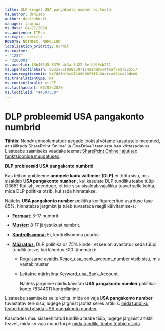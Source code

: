 ```yaml
---
title: DLP reegel USA pangakonto number ei tööta
ms.author: deniseb
author: denisebmsft
manager: laurawi
ms.date: 04/21/2020
ms.audience: ITPro
ms.topic: article
ROBOTS: NOINDEX, NOFOLLOW
localization_priority: Normal
ms.custom:
- "1287"
- "3200001"
ms.assetid: 80b40145-8376-4c3a-8d22-6efb9f9cb271
ms.openlocfilehash: b032a7c80e8b387114aeda95c4f6af7e57225517
ms.sourcegitcommit: bc7d6f4f3c9f7060d073f5130e1ec856e248d020
ms.translationtype: MT
ms.contentlocale: et-EE
ms.lasthandoff: 06/02/2020
ms.locfileid: "44507330"
---
```

# <a name="dlp-issues-with-us-bank-account-numbers"></a>DLP probleemid USA pangakonto numbrid

**Tähtis**! Nende enneolematude aegade jooksul võtame kasutusele meetmed, et säilitada SharePoint Online’i ja OneDrive’i teenuste hea kättesadavus. Lisateabe saamiseks vaadake teemat [SharePoint Online’i ajutised funktsioonide muudatused](https://aka.ms/ODSPAdjustments).

**DLP probleemid USA pangakonto numbrid**

Kas teil on probleeme **andmete kadu vältimine (DLP)** ei tööta sisu, mis sisaldab **USA pangakonto number** , kui kasutate DLP tundliku teabe tüüp O365? Kui jah, veenduge, et teie sisu sisaldab vajalikku teavet selle kohta, mida DLP poliitika otsib, kui seda hinnatakse.
  
Näiteks **USA pangakonto number** poliitika konfigureeritud usalduse tase 85%, hinnatakse järgmist ja tuleb tuvastada reegli käivitamiseks:
  
- **[Formaat:](https://docs.microsoft.com/microsoft-365/compliance/sensitive-information-type-entity-definitions#format-77)** 8-17 numbrit

- **[Muster:](https://docs.microsoft.com/microsoft-365/compliance/sensitive-information-type-entity-definitions#pattern-77)** 8-17 järjestikust numbrit.

- **[Kontrollsumma:](https://docs.microsoft.com/microsoft-365/compliance/sensitive-information-type-entity-definitions#checksum-76)** Ei, kontrollsumma puudub

- **[Määratlus:](https://docs.microsoft.com/microsoft-365/compliance/sensitive-information-type-entity-definitions)** DLP poliitika on 75% kindel, et see on avastatud seda tüüpi tundlik teave, kui lähedus 300 tähemärki:

  - Regulaarne avaldis Regex_usa_bank_account_number otsib sisu, mis vastab muster

  - Leitakse märksõna Keyword_usa_Bank_Account.

    Näiteks järgmine näidis käivitab **USA pangakonto number** poliitika: konto 78344011 kontrollimine

Lisateabe saamiseks selle kohta, mida on vaja **USA pangakonto number** tuvastatav teie sisu, lugege järgmist jaotist selles artiklis: [mida tundliku teabe tüübid otsida USA pangakonto number](https://docs.microsoft.com/microsoft-365/compliance/sensitive-information-type-entity-definitions#us-bank-account-number)
  
Kasutades muu sisseehitatud tundliku teabe tüüp, lugege järgmist artiklit teavet, mida on vaja muud tüüpi: [mida tundliku teabe tüübid otsida](https://docs.microsoft.com/microsoft-365/compliance/sensitive-information-type-entity-definitions)
  